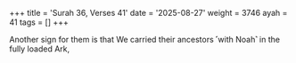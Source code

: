 +++
title = 'Surah 36, Verses 41'
date = '2025-08-27'
weight = 3746
ayah = 41
tags = []
+++

Another sign for them is that We carried their ancestors ˹with Noah˺ in the fully loaded Ark,
